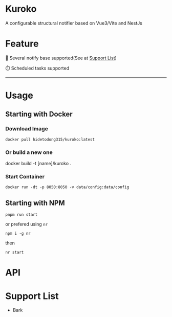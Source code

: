#  Kuroko
A configurable structural notifier based on Vue3/Vite and NestJs

# Feature
🔧 Several notify base supported(See at [Support List](#support-list))

⏱️ Scheduled tasks supported
****


# Usage

## Starting with Docker

### Download Image

`docker pull hidetodong315/kuroko:latest`

### Or build a new one
docker build -t [name]/kuroko .

### Start Container

`docker run -dt -p 8050:8050 -v data/config:data/config`

## Starting with NPM

`pnpm run start`

or prefered using `nr`

`npm i -g nr`

then

`nr start`


# API

# Support List

- Bark